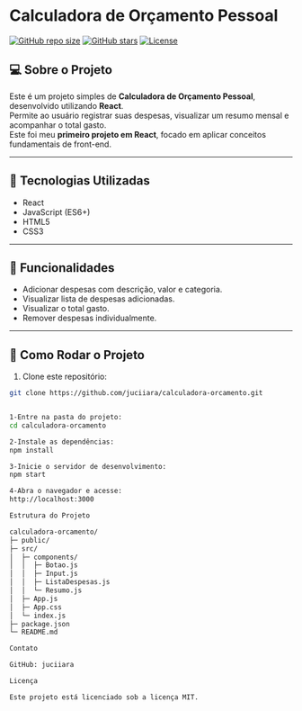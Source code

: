 # Calculadora de Orçamento Pessoal

[![GitHub repo size](https://img.shields.io/github/repo-size/juciiara/calculadora-orcamento)](https://github.com/juciiara/calculadora-orcamento)
[![GitHub stars](https://img.shields.io/github/stars/juciiara/calculadora-orcamento?style=social)](https://github.com/juciiara/calculadora-orcamento)
[![License](https://img.shields.io/badge/license-MIT-green)](LICENSE)

## 💻 Sobre o Projeto
Este é um projeto simples de **Calculadora de Orçamento Pessoal**, desenvolvido utilizando **React**.  
Permite ao usuário registrar suas despesas, visualizar um resumo mensal e acompanhar o total gasto.  
Este foi meu **primeiro projeto em React**, focado em aplicar conceitos fundamentais de front-end.

---

## 🔧 Tecnologias Utilizadas
- React  
- JavaScript (ES6+)  
- HTML5  
- CSS3  

---

## 🎯 Funcionalidades
- Adicionar despesas com descrição, valor e categoria.  
- Visualizar lista de despesas adicionadas.  
- Visualizar o total gasto.  
- Remover despesas individualmente.  

---

## 🚀 Como Rodar o Projeto

1. Clone este repositório:
```bash
git clone https://github.com/juciiara/calculadora-orcamento.git


1-Entre na pasta do projeto:
cd calculadora-orcamento

2-Instale as dependências:
npm install

3-Inicie o servidor de desenvolvimento:
npm start

4-Abra o navegador e acesse:
http://localhost:3000

Estrutura do Projeto

calculadora-orcamento/
├─ public/
├─ src/
│  ├─ components/
│  │  ├─ Botao.js
│  │  ├─ Input.js
│  │  ├─ ListaDespesas.js
│  │  └─ Resumo.js
│  ├─ App.js
│  ├─ App.css
│  └─ index.js
├─ package.json
└─ README.md

Contato

GitHub: juciiara

Licença

Este projeto está licenciado sob a licença MIT.